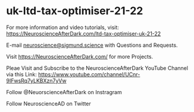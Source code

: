 # uk-ltd-tax-optimiser-21-22

For more information and video tutorials, visit: https://NeuroscienceAfterDark.com/ltd-tax-optimiser-uk-21-22

E-mail neuroscience@sigmund.science with Questions and Requests.

Visit https://NeuroscienceAfterDark.com/ for more Projects.

Pleae Visit and Subscribe to the NeuroscienceAfterDark YouTube Channel via this Link: https://www.youtube.com/channel/UCnr-9IFwsRq7yLKBXzn7yVw

Follow @NeuorscienceAfterDark on Instragram

Follow NeuroscienceAD on Twitter
